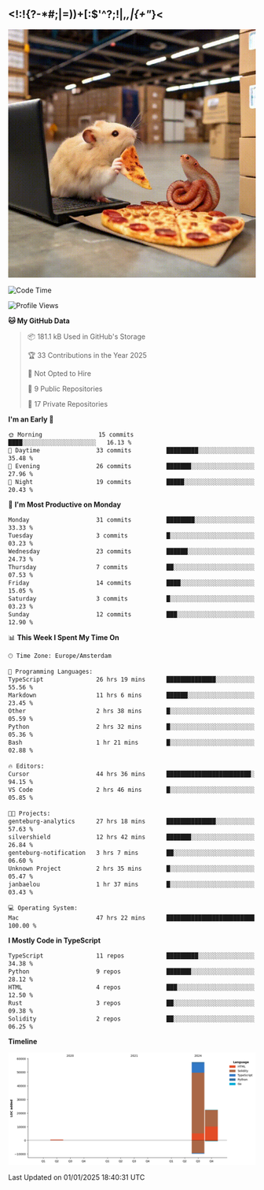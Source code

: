 ## <!:!{?-*#;|=))+[:$'^?;!|,_,|{\+"_}<

![hamster is coding in front of pc at warehouse. and then, squid eats the pizza](/public/image/0.gif)

<!--START_SECTION:waka-->
![Code Time](http://img.shields.io/badge/Code%20Time-145%20hrs%201%20min-blue)

![Profile Views](http://img.shields.io/badge/Profile%20Views-1-blue)

**🐱 My GitHub Data** 

> 📦 181.1 kB Used in GitHub's Storage 
 > 
> 🏆 33 Contributions in the Year 2025
 > 
> 🚫 Not Opted to Hire
 > 
> 📜 9 Public Repositories 
 > 
> 🔑 17 Private Repositories 
 > 
**I'm an Early 🐤** 

```text
🌞 Morning                15 commits          ████░░░░░░░░░░░░░░░░░░░░░   16.13 % 
🌆 Daytime                33 commits          █████████░░░░░░░░░░░░░░░░   35.48 % 
🌃 Evening                26 commits          ███████░░░░░░░░░░░░░░░░░░   27.96 % 
🌙 Night                  19 commits          █████░░░░░░░░░░░░░░░░░░░░   20.43 % 
```
📅 **I'm Most Productive on Monday** 

```text
Monday                   31 commits          ████████░░░░░░░░░░░░░░░░░   33.33 % 
Tuesday                  3 commits           █░░░░░░░░░░░░░░░░░░░░░░░░   03.23 % 
Wednesday                23 commits          ██████░░░░░░░░░░░░░░░░░░░   24.73 % 
Thursday                 7 commits           ██░░░░░░░░░░░░░░░░░░░░░░░   07.53 % 
Friday                   14 commits          ████░░░░░░░░░░░░░░░░░░░░░   15.05 % 
Saturday                 3 commits           █░░░░░░░░░░░░░░░░░░░░░░░░   03.23 % 
Sunday                   12 commits          ███░░░░░░░░░░░░░░░░░░░░░░   12.90 % 
```


📊 **This Week I Spent My Time On** 

```text
🕑︎ Time Zone: Europe/Amsterdam

💬 Programming Languages: 
TypeScript               26 hrs 19 mins      ██████████████░░░░░░░░░░░   55.56 % 
Markdown                 11 hrs 6 mins       ██████░░░░░░░░░░░░░░░░░░░   23.45 % 
Other                    2 hrs 38 mins       █░░░░░░░░░░░░░░░░░░░░░░░░   05.59 % 
Python                   2 hrs 32 mins       █░░░░░░░░░░░░░░░░░░░░░░░░   05.36 % 
Bash                     1 hr 21 mins        █░░░░░░░░░░░░░░░░░░░░░░░░   02.88 % 

🔥 Editors: 
Cursor                   44 hrs 36 mins      ████████████████████████░   94.15 % 
VS Code                  2 hrs 46 mins       █░░░░░░░░░░░░░░░░░░░░░░░░   05.85 % 

🐱‍💻 Projects: 
genteburg-analytics      27 hrs 18 mins      ██████████████░░░░░░░░░░░   57.63 % 
silvershield             12 hrs 42 mins      ███████░░░░░░░░░░░░░░░░░░   26.84 % 
genteburg-notification   3 hrs 7 mins        ██░░░░░░░░░░░░░░░░░░░░░░░   06.60 % 
Unknown Project          2 hrs 35 mins       █░░░░░░░░░░░░░░░░░░░░░░░░   05.47 % 
janbaelou                1 hr 37 mins        █░░░░░░░░░░░░░░░░░░░░░░░░   03.43 % 

💻 Operating System: 
Mac                      47 hrs 22 mins      █████████████████████████   100.00 % 
```

**I Mostly Code in TypeScript** 

```text
TypeScript               11 repos            █████████░░░░░░░░░░░░░░░░   34.38 % 
Python                   9 repos             ███████░░░░░░░░░░░░░░░░░░   28.12 % 
HTML                     4 repos             ███░░░░░░░░░░░░░░░░░░░░░░   12.50 % 
Rust                     3 repos             ██░░░░░░░░░░░░░░░░░░░░░░░   09.38 % 
Solidity                 2 repos             ██░░░░░░░░░░░░░░░░░░░░░░░   06.25 % 
```



**Timeline**

![Lines of Code chart](https://raw.githubusercontent.com/yosui/yosui/master/assets/bar_graph.png)


 Last Updated on 01/01/2025 18:40:31 UTC
<!--END_SECTION:waka-->

